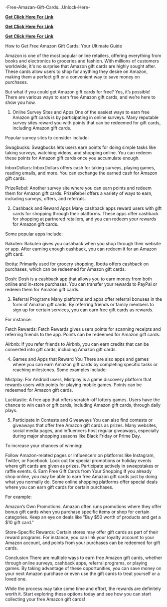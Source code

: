  -Free-Amazan-Gift-Cards...Unlock-Here-



 **[Get Click Here For Link](https://xavicpa.com/amzn/)**



  **[Get Click Here For Link](https://xavicpa.com/amzn/)**




   **[Get Click Here For Link](https://xavicpa.com/amzn/)**





   How to Get Free Amazon Gift Cards: Your Ultimate Guide

Amazon is one of the most popular online retailers, offering everything from books and electronics to groceries and fashion. With millions of customers worldwide, it's no surprise that Amazon gift cards are highly sought after. These cards allow users to shop for anything they desire on Amazon, making them a perfect gift or a convenient way to save money on purchases.

But what if you could get Amazon gift cards for free? Yes, it’s possible! There are various ways to earn free Amazon gift cards, and we’re here to show you how.

1. Online Survey Sites and Apps
One of the easiest ways to earn free Amazon gift cards is by participating in online surveys. Many reputable survey sites reward you with points that can be redeemed for gift cards, including Amazon gift cards.

Popular survey sites to consider include:

Swagbucks: Swagbucks lets users earn points for doing simple tasks like taking surveys, watching videos, and shopping online. You can redeem these points for Amazon gift cards once you accumulate enough.

InboxDollars: InboxDollars offers cash for taking surveys, playing games, reading emails, and more. You can exchange the earned cash for Amazon gift cards.

PrizeRebel: Another survey site where you can earn points and redeem them for Amazon gift cards. PrizeRebel offers a variety of ways to earn, including surveys, offers, and referrals.

2. Cashback and Reward Apps
Many cashback apps reward users with gift cards for shopping through their platforms. These apps offer cashback for shopping at partnered retailers, and you can redeem your rewards for Amazon gift cards.

Some popular apps include:

Rakuten: Rakuten gives you cashback when you shop through their website or app. After earning enough cashback, you can redeem it for an Amazon gift card.

Ibotta: Primarily used for grocery shopping, Ibotta offers cashback on purchases, which can be redeemed for Amazon gift cards.

Dosh: Dosh is a cashback app that allows you to earn money from both online and in-store purchases. You can transfer your rewards to PayPal or redeem them for Amazon gift cards.

3. Referral Programs
Many platforms and apps offer referral bonuses in the form of Amazon gift cards. By referring friends or family members to sign up for certain services, you can earn free gift cards as rewards.

For instance:

Fetch Rewards: Fetch Rewards gives users points for scanning receipts and referring friends to the app. Points can be redeemed for Amazon gift cards.

Airbnb: If you refer friends to Airbnb, you can earn credits that can be converted into gift cards, including Amazon gift cards.

4. Games and Apps that Reward You
There are also apps and games where you can earn Amazon gift cards by completing specific tasks or reaching milestones. Some examples include:

Mistplay: For Android users, Mistplay is a game discovery platform that rewards users with points for playing mobile games. Points can be redeemed for Amazon gift cards.

Lucktastic: A free app that offers scratch-off lottery games. Users have the chance to win cash or gift cards, including Amazon gift cards, through daily plays.

5. Participate in Contests and Giveaways
You can also find contests or giveaways that offer free Amazon gift cards as prizes. Many websites, social media pages, and influencers host regular giveaways, especially during major shopping seasons like Black Friday or Prime Day.

To increase your chances of winning:

Follow Amazon-related pages or influencers on platforms like Instagram, Twitter, or Facebook.
Look out for special promotions or holiday events where gift cards are given as prizes.
Participate actively in sweepstakes or raffle events.
6. Earn Free Gift Cards from Your Shopping
If you already shop online, you may be able to earn free Amazon gift cards just by doing what you normally do. Some online shopping platforms offer special deals where you can earn gift cards for certain purchases.

For example:

Amazon’s Own Promotions: Amazon often runs promotions where they offer bonus gift cards when you purchase specific items or shop for certain categories. Keep an eye on deals like "Buy $50 worth of products and get a $10 gift card."

Store-Specific Rewards: Certain stores may offer gift cards as part of their reward programs. For instance, you can link your loyalty account to your Amazon account, and points from your purchases can be redeemed for gift cards.

Conclusion
There are multiple ways to earn free Amazon gift cards, whether through online surveys, cashback apps, referral programs, or playing games. By taking advantage of these opportunities, you can save money on your next Amazon purchase or even use the gift cards to treat yourself or a loved one.

While the process may take some time and effort, the rewards are definitely worth it. Start exploring these options today and see how you can start collecting your free Amazon gift cards!

